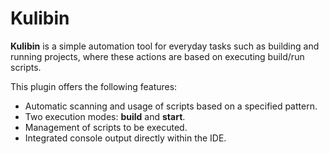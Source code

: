 # Kulibin

**Kulibin** is a simple automation tool for everyday tasks such as building and running projects, where these actions are based on executing build/run scripts.

This plugin offers the following features:

- Automatic scanning and usage of scripts based on a specified pattern.
- Two execution modes: **build** and **start**.
- Management of scripts to be executed.
- Integrated console output directly within the IDE.

